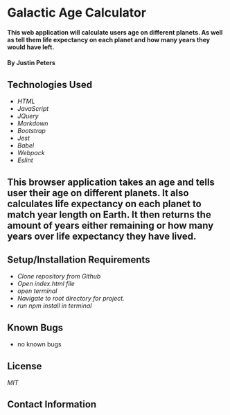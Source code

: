 # Galactic Age Calculator

#### This web application will calculate users age on different planets. As well as tell them life expectancy on each planet and how many years they would have left.

#### By Justin Peters

## Technologies Used

* _HTML_
* _JavaScript_
* _JQuery_
* _Markdown_
* _Bootstrap_
* _Jest_
* _Babel_
* _Webpack_
* _Eslint_

## This browser application takes an age and tells user their age on different planets. It also calculates life expectancy on each planet to match year length on Earth. It then returns the amount of years either remaining or how many years over life expectancy they have lived.

## Setup/Installation Requirements

* _Clone repository from Github_
* _Open index.html file_
* _open terminal_
* _Navigate to root directory for project._
* _run npm install in terminal_

## Known Bugs

* no known bugs

## License
_MIT_
## Contact Information
